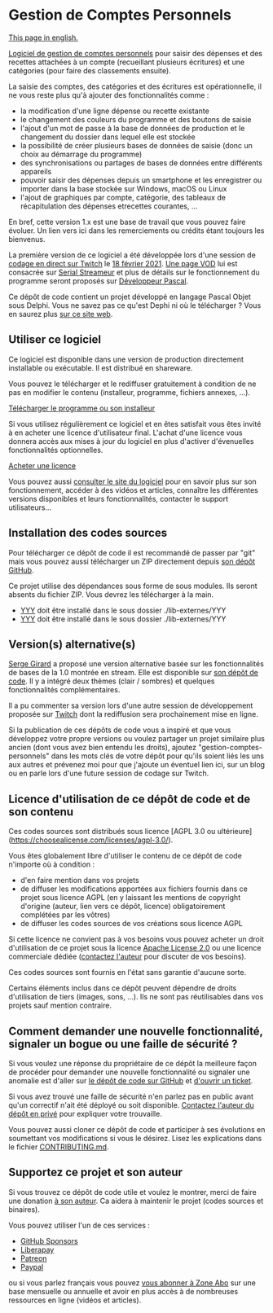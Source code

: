 # Gestion de Comptes Personnels

[This page in english.](README.md)

[Logiciel de gestion de comptes personnels](https://comptespersonnels.olfsoftware.fr/) pour saisir des dépenses et des recettes attachées à un compte (recueillant plusieurs écritures) et une catégories (pour faire des classements ensuite).

La saisie des comptes, des catégories et des écritures est opérationnelle, il ne vous reste plus qu'à ajouter des fonctionnalités comme :
- la modification d'une ligne dépense ou recette existante
- le changement des couleurs du programme et des boutons de saisie
- l'ajout d'un mot de passe à la base de données de production et le changement du dossier dans lequel elle est stockée
- la possibilité de créer plusieurs bases de données de saisie (donc un choix au démarrage du programme)
- des synchronisations ou partages de bases de données entre différents appareils
- pouvoir saisir des dépenses depuis un smartphone et les enregistrer ou importer dans la base stockée sur Windows, macOS ou Linux
- l'ajout de graphiques par compte, catégorie, des tableaux de récapitulation des dépenses etrecettes courantes, ...

En bref, cette version 1.x est une base de travail que vous pouvez faire évoluer. Un lien vers ici dans les remerciements ou crédits étant toujours les bienvenus.

La première version de ce logiciel a été développée lors d'une session de [codage en direct sur Twitch](https://www.twitch.tv/patrickpremartin) le [18 février 2021](https://developpeur-pascal.fr/live-stream-delphi-du-18-fevrier-2021-codage-d-un-logiciel-multiplateforme-de-gestion-de-comptes-personnels.html). [Une page VOD](https://serialstreameur.fr/poc-comptes-personnels.php) lui est consacrée sur [Serial Streameur](https://serialstreameur.fr) et plus de détails sur le fonctionnement du programme seront proposés sur [Développeur Pascal](https://developpeur-pascal.fr).

Ce dépôt de code contient un projet développé en langage Pascal Objet sous Delphi. Vous ne savez pas ce qu'est Dephi ni où le télécharger ? Vous en saurez plus [sur ce site web](https://delphi-resources.developpeur-pascal.fr/).

## Utiliser ce logiciel

Ce logiciel est disponible dans une version de production directement installable ou exécutable. Il est distribué en shareware.

Vous pouvez le télécharger et le rediffuser gratuitement à condition de ne pas en modifier le contenu (installeur, programme, fichiers annexes, ...).

[Télécharger le programme ou son installeur](DDD)

Si vous utilisez régulièrement ce logiciel et en êtes satisfait vous êtes invité à en acheter une licence d'utilisateur final. L'achat d'une licence vous donnera accès aux mises à jour du logiciel en plus d'activer d'évenuelles fonctionnalités optionnelles.

[Acheter une licence](FFF)

Vous pouvez aussi [consulter le site du logiciel](EEE) pour en savoir plus sur son fonctionnement, accéder à des vidéos et articles, connaître les différentes versions disponibles et leurs fonctionnalités, contacter le support utilisateurs...

## Installation des codes sources

Pour télécharger ce dépôt de code il est recommandé de passer par "git" mais vous pouvez aussi télécharger un ZIP directement depuis [son dépôt GitHub](https://github.com/DeveloppeurPascal/XXXXXXXXXX).

Ce projet utilise des dépendances sous forme de sous modules. Ils seront absents du fichier ZIP. Vous devrez les télécharger à la main.

* [YYY](ZZZ) doit être installé dans le sous dossier ./lib-externes/YYY
* [YYY](ZZZ) doit être installé dans le sous dossier ./lib-externes/YYY

## Version(s) alternative(s)

[Serge Girard](https://github.com/Serge-Girard) a proposé une version alternative basée sur les fonctionnalités de bases de la 1.0 montrée en stream. Elle est disponible sur [son dépôt de code](https://github.com/Serge-Girard/GestionComptesPersonnels). Il y a intégré deux thèmes (clair / sombres) et quelques fonctionnalités complémentaires.

Il a pu commenter sa version lors d'une autre session de développement proposée sur [Twitch](https://www.twitch.tv/patrickpremartin) dont la rediffusion sera prochainement mise en ligne.

Si la publication de ces dépôts de code vous a inspiré et que vous développez votre propre versions ou voulez partager un projet similaire plus ancien (dont vous avez bien entendu les droits), ajoutez "gestion-comptes-personnels" dans les mots clés de votre dépôt pour qu'ils soient liés les uns aux autres et prévenez moi pour que j'ajoute un éventuel lien ici, sur un blog ou en parle lors d'une future session de codage sur Twitch.

## Licence d'utilisation de ce dépôt de code et de son contenu

Ces codes sources sont distribués sous licence [AGPL 3.0 ou ultérieure] (https://choosealicense.com/licenses/agpl-3.0/).

Vous êtes globalement libre d'utiliser le contenu de ce dépôt de code n'importe où à condition :
* d'en faire mention dans vos projets
* de diffuser les modifications apportées aux fichiers fournis dans ce projet sous licence AGPL (en y laissant les mentions de copyright d'origine (auteur, lien vers ce dépôt, licence) obligatoirement complétées par les vôtres)
* de diffuser les codes sources de vos créations sous licence AGPL

Si cette licence ne convient pas à vos besoins vous pouvez acheter un droit d'utilisation de ce projet sous la licence [Apache License 2.0](https://choosealicense.com/licenses/apache-2.0/) ou une licence commerciale dédiée ([contactez l'auteur](https://developpeur-pascal.fr/nous-contacter.php) pour discuter de vos besoins).

Ces codes sources sont fournis en l'état sans garantie d'aucune sorte.

Certains éléments inclus dans ce dépôt peuvent dépendre de droits d'utilisation de tiers (images, sons, ...). Ils ne sont pas réutilisables dans vos projets sauf mention contraire.

## Comment demander une nouvelle fonctionnalité, signaler un bogue ou une faille de sécurité ?

Si vous voulez une réponse du propriétaire de ce dépôt la meilleure façon de procéder pour demander une nouvelle fonctionnalité ou signaler une anomalie est d'aller sur [le dépôt de code sur GitHub](https://github.com/DeveloppeurPascal/XXXXXXXXXX) et [d'ouvrir un ticket](https://github.com/DeveloppeurPascal/XXXXXXXXXX/issues).

Si vous avez trouvé une faille de sécurité n'en parlez pas en public avant qu'un correctif n'ait été déployé ou soit disponible. [Contactez l'auteur du dépôt en privé](https://developpeur-pascal.fr/nous-contacter.php) pour expliquer votre trouvaille.

Vous pouvez aussi cloner ce dépôt de code et participer à ses évolutions en soumettant vos modifications si vous le désirez. Lisez les explications dans le fichier [CONTRIBUTING.md](CONTRIBUTING.md).

## Supportez ce projet et son auteur

Si vous trouvez ce dépôt de code utile et voulez le montrer, merci de faire une donation [à son auteur](https://github.com/DeveloppeurPascal). Ca aidera à maintenir le projet (codes sources et binaires).

Vous pouvez utiliser l'un de ces services :

* [GitHub Sponsors](https://github.com/sponsors/DeveloppeurPascal)
* [Liberapay](https://liberapay.com/PatrickPremartin)
* [Patreon](https://www.patreon.com/patrickpremartin)
* [Paypal](https://www.paypal.com/paypalme/patrickpremartin)

ou si vous parlez français vous pouvez [vous abonner à Zone Abo](https://zone-abo.fr/nos-abonnements.php) sur une base mensuelle ou annuelle et avoir en plus accès à de nombreuses ressources en ligne (vidéos et articles).
